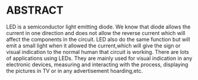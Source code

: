 # ABSTRACT
LED is a semiconductor light emitting diode. We know that diode allows the current in one direction and does not allow the reverse current which will affect the components in the circuit. LED also do the same function but will emit a small light when it allowed the current,which will give the sign or visual indication to the normal human that circuit is working. There are lots of applications using LEDs. They are mainly used for visual indication in any electronic devices, measuring and interacting with the process, displaying the pictures in TV or in any advertisement hoarding,etc.

